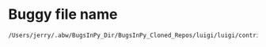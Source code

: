 # Buggy file name

```text
/Users/jerry/.abw/BugsInPy_Dir/BugsInPy_Cloned_Repos/luigi/luigi/contrib/hive.py
```
